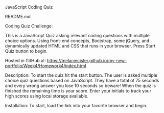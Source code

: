 JavaScript Coding Quiz

README.md

Coding Quiz Challenge:

This is a JavaScript Quiz asking relevant coding questions with multiple choice options. Using front-end concepts, Bootstrap, some jQuery, and
dynamically updated HTML and CSS that runs in your browser. Press Start Quiz button to begin. 

Hosted in GitHub at: https://melaniecisler.github.io/my-new-portfolio/Week4/Homework4/index.html

Description:
To start the quiz hit the start button. The user is asked multiple choice quiz questions based on JavaScript. 
They have a total of 75 seconds and every wrong answer you lose 10 seconds so beware! When the quiz is finished the remaining time is your score.
Enter your initials to track your high scores using local storage available. 

Installation:
To start, load the link into your favorite browser and begin.
